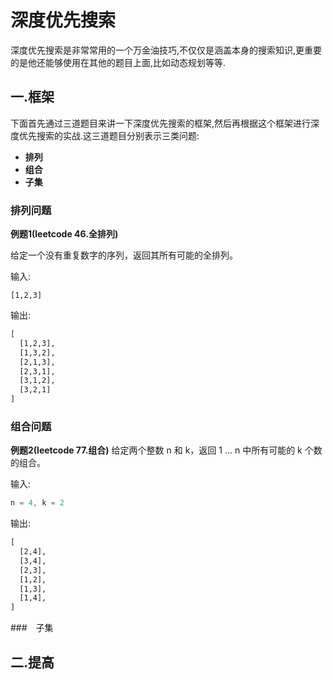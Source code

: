 # 深度优先搜索

深度优先搜索是非常常用的一个万金油技巧,不仅仅是涵盖本身的搜索知识,更重要的是他还能够使用在其他的题目上面,比如动态规划等等.

## 一.框架
下面首先通过三道题目来讲一下深度优先搜索的框架,然后再根据这个框架进行深度优先搜索的实战.这三道题目分别表示三类问题:
- **排列**
- **组合**
- **子集**

### 排列问题

**例题1(leetcode 46.全排列)**

给定一个没有重复数字的序列，返回其所有可能的全排列。

输入:
```
[1,2,3]
```

输出:
```asm
[
  [1,2,3],
  [1,3,2],
  [2,1,3],
  [2,3,1],
  [3,1,2],
  [3,2,1]
]
```


### 组合问题

**例题2(leetcode 77.组合)**
给定两个整数 n 和 k，返回 1 ... n 中所有可能的 k 个数的组合。

输入: 
```asm
n = 4, k = 2
```

输出:
```asm
[
  [2,4],
  [3,4],
  [2,3],
  [1,2],
  [1,3],
  [1,4],
]
```

###　子集


## 二.提高

